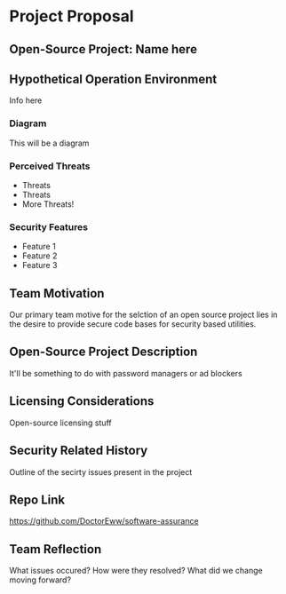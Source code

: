 # Project Proposal

## Open-Source Project: Name here

## Hypothetical Operation Environment

Info here

### Diagram

This will be a diagram

### Perceived Threats

- Threats
- Threats
- More Threats!

### Security Features

- Feature 1
- Feature 2
- Feature 3

## Team Motivation

Our primary team motive for the selction of an open source project lies in the desire to provide secure code bases for security based utilities.

## Open-Source Project Description

It'll be something to do with password managers or ad blockers

## Licensing Considerations

Open-source licensing stuff

## Security Related History

Outline of the secirty issues present in the project

## Repo Link

https://github.com/DoctorEww/software-assurance

## Team Reflection

What issues occured? How were they resolved? What did we change moving forward?
